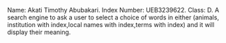 Name: Akati Timothy Abubakari.
Index Number: UEB3239622.
Class: D.
A search engine to ask a user to select a choice of words in either (animals, institution with index,local names with index,terms with index) and it will display their meaning.
